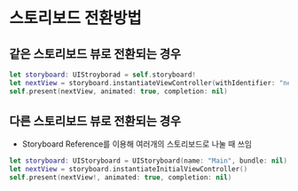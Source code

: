 # 스토리보드 전환방법

## 같은 스토리보드 뷰로 전환되는 경우

```swift
let storyboard: UIStroyborad = self.storyboard!
let nextView = storyboard.instantiateViewController(withIdentifier: "nextView")
self.present(nextView, animated: true, completion: nil)
```



## 다른 스토리보드 뷰로 전환되는 경우

- Storyboard Reference를 이용해 여러개의 스토리보드로 나눌 때 쓰임

```swift
let storyboard: UIStoryboard = UIStoryboard(name: "Main", bundle: nil)
let nextView = storyboard.instantiateInitialViewController()
self.present(nextView!, animated: true, completion: nil)
```

